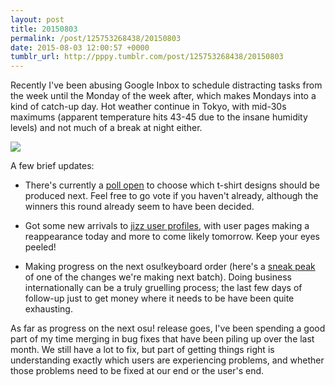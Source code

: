 ```yaml
---
layout: post
title: 20150803
permalink: /post/125753268438/20150803
date: 2015-08-03 12:00:57 +0000
tumblr_url: http://pppy.tumblr.com/post/125753268438/20150803
---
```

Recently I've been abusing Google Inbox to schedule distracting tasks from the week until the Monday of the week after, which makes Mondays into a kind of catch-up day. Hot weather continue in Tokyo, with mid-30s maximums (apparent temperature hits 43-45 due to the insane humidity levels) and not much of a break at night either.

![](http://puu.sh/jnE4T/a871979ed5.jpg)

A few brief updates:

* There's currently a [poll open](https://osu.ppy.sh/forum/t/353798) to choose which t-shirt designs should be produced next. Feel free to go vote if you haven't already, although the winners this round already seem to have been decided.

* Got some new arrivals to [jizz user profiles](http://jizz.ppy.sh/u/zallius), with user pages making a reappearance today and more to come likely tomorrow. Keep your eyes peeled!

* Making progress on the next osu!keyboard order (here's a [sneak peak](http://puu.sh/jnEsK/1153c92c10.png) of one of the changes we're making next batch). Doing business internationally can be a truly gruelling process; the last few days of follow-up just to get money where it needs to be have been quite exhausting.

As far as progress on the next osu! release goes, I've been spending a good part of my time merging in bug fixes that have been piling up over the last month. We still have a lot to fix, but part of getting things right is understanding exactly which users are experiencing problems, and whether those problems need to be fixed at our end or the user's end.
